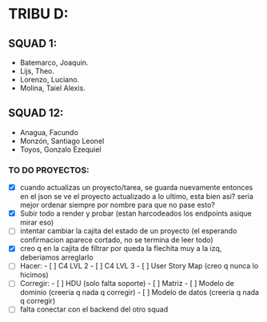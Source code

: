 # TRIBU D:

## SQUAD 1:
- Batemarco, Joaquin.
- Lijs, Theo.
- Lorenzo, Luciano.
- Molina, Taiel Alexis.

## SQUAD 12:
- Anagua, Facundo
- Monzón, Santiago Leonel
- Toyos, Gonzalo Ezequiel


### TO DO PROYECTOS:
- [X] cuando actualizas un proyecto/tarea, se guarda nuevamente entonces en el json se ve el proyecto actualizado a lo ultimo, esta bien asi? seria mejor ordenar siempre por nombre para que no pase esto?
- [X] Subir todo a render y probar (estan harcodeados los endpoints asique mirar eso)
- [ ] intentar cambiar la cajita del estado de un proyecto (el esperando confirmacion aparece cortado, no se termina de leer todo)
- [X] creo q en la cajita de filtrar por queda la flechita muy a la izq, deberiamos arreglarlo
- [ ] Hacer:
      - [ ] C4 LVL 2
      - [ ] C4 LVL 3 
      - [ ] User Story Map (creo q nunca lo hicimos)
- [ ] Corregir:
      - [ ] HDU (solo falta soporte)
      - [ ] Matriz
      - [ ] Modelo de dominio (creeria q nada q corregir)
      - [ ] Modelo de datos (creeria q nada q corregir)
- [ ] falta conectar con el backend del otro squad
